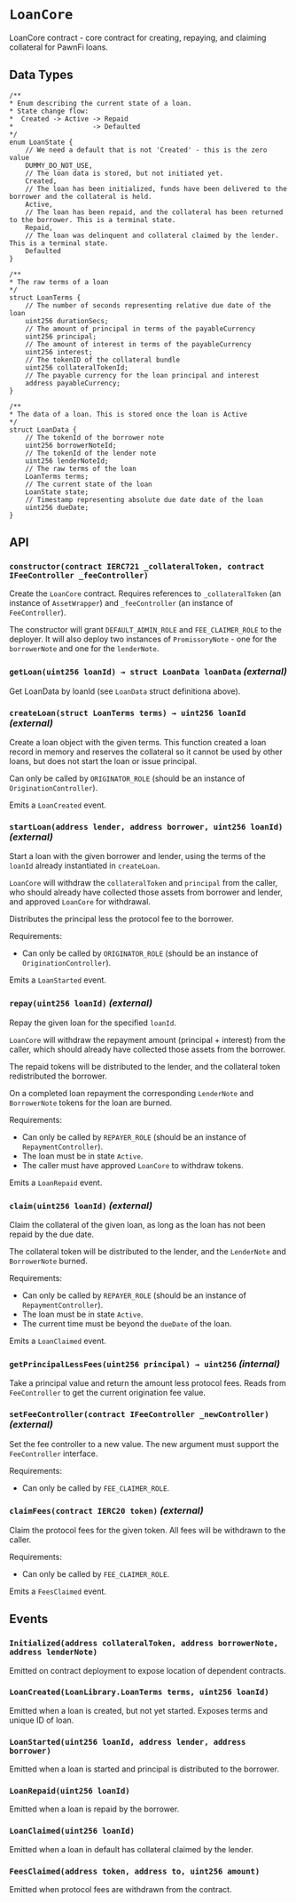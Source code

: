 # `LoanCore`

LoanCore contract - core contract for creating, repaying, and claiming collateral for PawnFi loans.

## Data Types

```
/**
* Enum describing the current state of a loan.
* State change flow:
*  Created -> Active -> Repaid
*                    -> Defaulted
*/
enum LoanState {
    // We need a default that is not 'Created' - this is the zero value
    DUMMY_DO_NOT_USE,
    // The loan data is stored, but not initiated yet.
    Created,
    // The loan has been initialized, funds have been delivered to the borrower and the collateral is held.
    Active,
    // The loan has been repaid, and the collateral has been returned to the borrower. This is a terminal state.
    Repaid,
    // The loan was delinquent and collateral claimed by the lender. This is a terminal state.
    Defaulted
}

/**
* The raw terms of a loan
*/
struct LoanTerms {
    // The number of seconds representing relative due date of the loan
    uint256 durationSecs;
    // The amount of principal in terms of the payableCurrency
    uint256 principal;
    // The amount of interest in terms of the payableCurrency
    uint256 interest;
    // The tokenID of the collateral bundle
    uint256 collateralTokenId;
    // The payable currency for the loan principal and interest
    address payableCurrency;
}

/**
* The data of a loan. This is stored once the loan is Active
*/
struct LoanData {
    // The tokenId of the borrower note
    uint256 borrowerNoteId;
    // The tokenId of the lender note
    uint256 lenderNoteId;
    // The raw terms of the loan
    LoanTerms terms;
    // The current state of the loan
    LoanState state;
    // Timestamp representing absolute due date date of the loan
    uint256 dueDate;
}
```

## API

### `constructor(contract IERC721 _collateralToken, contract IFeeController _feeController)`

Create the `LoanCore` contract. Requires references to `_collateralToken` (an instance of `AssetWrapper`)
and `_feeController` (an instance of `FeeController`).

The constructor will grant `DEFAULT_ADMIN_ROLE` and `FEE_CLAIMER_ROLE` to the deployer. It will also
deploy two instances of `PromissoryNote` - one for the `borrowerNote` and one for the `lenderNote`.

### `getLoan(uint256 loanId) → struct LoanData loanData` _(external)_

Get LoanData by loanId (see `LoanData` struct definitiona above).

### `createLoan(struct LoanTerms terms) → uint256 loanId` _(external)_

Create a loan object with the given terms. This function created a loan record
in memory and reserves the collateral so it cannot be used by other loans, but
does not start the loan or issue principal.

Can only be called by `ORIGINATOR_ROLE` (should be an instance of `OriginationController`).

Emits a `LoanCreated` event.

### `startLoan(address lender, address borrower, uint256 loanId)` _(external)_

Start a loan with the given borrower and lender, using the terms of the
`loanId` already instantiated in `createLoan`.

`LoanCore` will withdraw the `collateralToken` and `principal` from the caller,
who should already have collected those assets from borrower and lender,
and approved `LoanCore` for withdrawal.

Distributes the principal less the protocol fee to the borrower.

Requirements:

- Can only be called by `ORIGINATOR_ROLE` (should be an instance of `OriginationController`).

Emits a `LoanStarted` event.

### `repay(uint256 loanId)` _(external)_

Repay the given loan for the specified `loanId`.

`LoanCore` will withdraw the repayment amount (principal + interest) from
the caller, which should already have collected those assets from the borrower.

The repaid tokens will be distributed to the lender, and the collateral token
redistributed the borrower.

On a completed loan repayment the corresponding `LenderNote` and `BorrowerNote`
tokens for the loan are burned.

Requirements:

- Can only be called by `REPAYER_ROLE` (should be an instance of `RepaymentController`).
- The loan must be in state `Active`.
- The caller must have approved `LoanCore` to withdraw tokens.

Emits a `LoanRepaid` event.

### `claim(uint256 loanId)` _(external)_

Claim the collateral of the given loan, as long as the loan has not been repaid by the
due date.

The collateral token will be distributed to the lender, and the `LenderNote` and
`BorrowerNote` burned.

Requirements:

- Can only be called by `REPAYER_ROLE` (should be an instance of `RepaymentController`).
- The loan must be in state `Active`.
- The current time must be beyond the `dueDate` of the loan.

Emits a `LoanClaimed` event.

### `getPrincipalLessFees(uint256 principal) → uint256` _(internal)_

Take a principal value and return the amount less protocol fees. Reads from
`FeeController` to get the current origination fee value.

### `setFeeController(contract IFeeController _newController)` _(external)_

Set the fee controller to a new value. The new argument must support
the `FeeController` interface.

Requirements:

- Can only be called by `FEE_CLAIMER_ROLE`.

### `claimFees(contract IERC20 token)` _(external)_

Claim the protocol fees for the given token. All fees will be withdrawn
to the caller.

Requirements:

- Can only be called by `FEE_CLAIMER_ROLE`.

Emits a `FeesClaimed` event.

## Events

### `Initialized(address collateralToken, address borrowerNote, address lenderNote)`

Emitted on contract deployment to expose location of dependent contracts.

### `LoanCreated(LoanLibrary.LoanTerms terms, uint256 loanId)`

Emitted when a loan is created, but not yet started. Exposes terms and unique ID of loan.

### `LoanStarted(uint256 loanId, address lender, address borrower)`

Emitted when a loan is started and principal is distributed to the borrower.

### `LoanRepaid(uint256 loanId)`

Emitted when a loan is repaid by the borrower.

### `LoanClaimed(uint256 loanId)`

Emitted when a loan in default has collateral claimed by the lender.

### `FeesClaimed(address token, address to, uint256 amount)`

Emitted when protocol fees are withdrawn from the contract.
